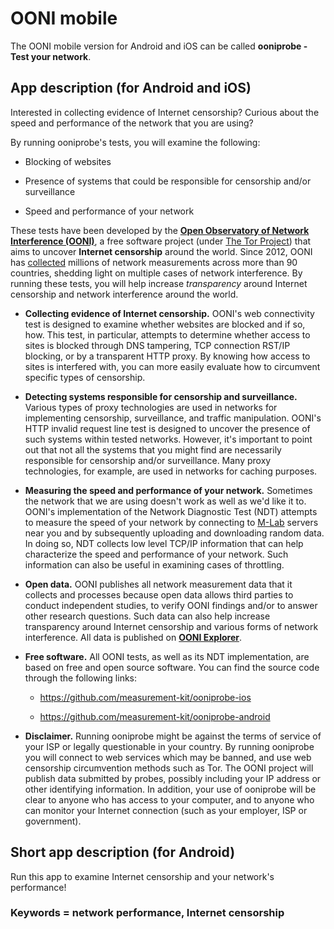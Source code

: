 # OONI mobile

The OONI mobile version for Android and iOS can be called **ooniprobe - Test
your network**.

## App description (for Android and iOS)

Interested in collecting evidence of Internet censorship? Curious about the
speed and performance of the network that you are using?

By running ooniprobe's tests, you will examine the following:

* Blocking of websites 

* Presence of systems that could be responsible for censorship and/or surveillance

* Speed and performance of your network

These tests have been developed by the **[Open Observatory of Network Interference (OONI)](https://ooni.torproject.org/)**, a free software project
(under [The Tor Project](https://www.torproject.org/)) that aims to uncover
**Internet censorship** around the world. Since 2012, OONI has
[collected](https://explorer.ooni.torproject.org/world/) millions of network
measurements across more than 90 countries, shedding light on multiple cases of
network interference. By running these tests, you will help increase
*transparency* around Internet censorship and network interference around the
world.

* **Collecting evidence of Internet censorship.** OONI's web connectivity test is
designed to examine whether websites are blocked and if so, how. This test, in
particular, attempts to determine whether access to sites is blocked through DNS
tampering, TCP connection RST/IP blocking, or by a transparent HTTP proxy. By
knowing how access to sites is interfered with, you can more easily evaluate how
to circumvent specific types of censorship.

* **Detecting systems responsible for censorship and surveillance.** Various types of
proxy technologies are used in networks for implementing censorship,
surveillance, and traffic manipulation. OONI's HTTP invalid request line test is
designed to uncover the presence of such systems within tested networks.
However, it's important to point out that not all the systems that you might
find are necessarily responsible for censorship and/or surveillance. Many proxy
technologies, for example, are used in networks for caching purposes.

* **Measuring the speed and performance of your network.** Sometimes the network that
we are using doesn't work as well as we'd like it to. OONI's implementation of
the Network Diagnostic Test (NDT) attempts to measure the speed of your network
by connecting to [M-Lab](https://www.measurementlab.net/) servers near you and by subsequently uploading and
downloading random data. In doing so, NDT collects low level TCP/IP information
that can help characterize the speed and performance of your network. Such
information can also be useful in examining cases of throttling.

* **Open data.** OONI publishes all network measurement data that it collects and
processes because open data allows third parties to conduct independent studies,
to verify OONI findings and/or to answer other research questions. Such data can
also help increase transparency around Internet censorship and various forms of
network interference. All data is published on **[OONI Explorer](https://explorer.ooni.torproject.org/world/)**.

* **Free software.** All OONI tests, as well as its NDT implementation, are based on
free and open source software. You can find the source code through the
following links:

    * https://github.com/measurement-kit/ooniprobe-ios

    * https://github.com/measurement-kit/ooniprobe-android

* **Disclaimer.** Running ooniprobe might be against the terms of service of your ISP
or legally questionable in your country. By running ooniprobe you will connect
to web services which may be banned, and use web censorship circumvention
methods such as Tor. The OONI project will publish data submitted by probes,
possibly including your IP address or other identifying information. In
addition, your use of ooniprobe will be clear to anyone who has access to your
computer, and to anyone who can monitor your Internet connection (such as your
employer, ISP or government).

## Short app description (for Android) 

Run this app to examine Internet censorship and your network's performance!

### Keywords = network performance, Internet censorship

